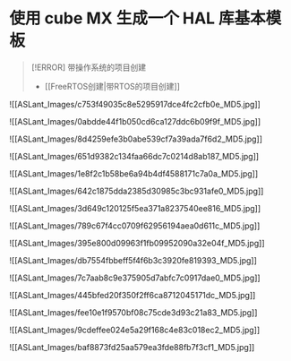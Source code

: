 # 使用 cube MX 生成一个 HAL 库基本模板

> [!ERROR] 带操作系统的项目创建
> - [[FreeRTOS创建|带RTOS的项目创建]]

![[ASLant_Images/c753f49035c8e5295917dce4fc2cfb0e_MD5.jpg]]


![[ASLant_Images/0abdde44f1b050cd6ca127ddc6b09f9f_MD5.jpg]]


![[ASLant_Images/8d4259efe3b0abe539cf7a39ada7f6d2_MD5.jpg]]


![[ASLant_Images/651d9382c134faa66dc7c0214d8ab187_MD5.jpg]]

![[ASLant_Images/1e8f2c1b58be6a94b4df4588171c7a0a_MD5.jpg]]


![[ASLant_Images/642c1875dda2385d30985c3bc931afe0_MD5.jpg]]


![[ASLant_Images/3d649c120125f5ea371a8237540ee816_MD5.jpg]]

![[ASLant_Images/789c67f4cc0709f62956194aea0d611c_MD5.jpg]]

![[ASLant_Images/395e800d09963f1fb09952090a32e04f_MD5.jpg]]

![[ASLant_Images/db7554fbbeff5f4f6b3c3920fe819393_MD5.jpg]]

![[ASLant_Images/7c7aab8c9e375905d7abfc7c0917dae0_MD5.jpg]]

![[ASLant_Images/445bfed20f350f2ff6ca8712045171dc_MD5.jpg]]

![[ASLant_Images/fee10e1f9570bf08c75cde3d93c21a83_MD5.jpg]]

![[ASLant_Images/9cdeffee024e5a29f168c4e83c018ec2_MD5.jpg]]

![[ASLant_Images/baf8873fd25aa579ea3fde88fb7f3cf1_MD5.jpg]]